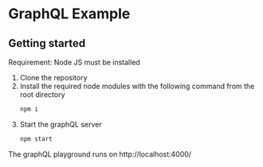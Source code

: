 # GraphQL Example


## Getting started

Requirement: Node JS must be installed
1. Clone the repository
2. Install the required node modules with the following command from the root directory
    ```sh 
    npm i
    ```
3. Start the graphQL server
    ```sh 
    npm start
    ```
The graphQL playground runs on http://localhost:4000/

